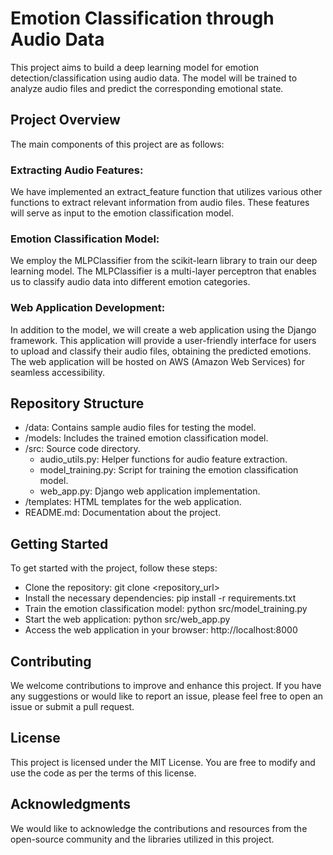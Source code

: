 # Emotion Classification through Audio Data

This project aims to build a deep learning model for emotion detection/classification using audio data. The model will be trained to analyze audio files and predict the corresponding emotional state.

## Project Overview
The main components of this project are as follows:

### Extracting Audio Features: 
We have implemented an extract_feature function that utilizes various other functions to extract relevant information from audio files. These features will serve as input to the emotion classification model.

### Emotion Classification Model: 
We employ the MLPClassifier from the scikit-learn library to train our deep learning model. The MLPClassifier is a multi-layer perceptron that enables us to classify audio data into different emotion categories.

### Web Application Development: 
In addition to the model, we will create a web application using the Django framework. This application will provide a user-friendly interface for users to upload and classify their audio files, obtaining the predicted emotions. The web application will be hosted on AWS (Amazon Web Services) for seamless accessibility.

## Repository Structure

- /data: Contains sample audio files for testing the model.
- /models: Includes the trained emotion classification model.
- /src: Source code directory.
  - audio_utils.py: Helper functions for audio feature extraction.
  - model_training.py: Script for training the emotion classification model.
  - web_app.py: Django web application implementation.
- /templates: HTML templates for the web application.
- README.md: Documentation about the project.

## Getting Started
To get started with the project, follow these steps:

- Clone the repository: git clone <repository_url>
- Install the necessary dependencies: pip install -r requirements.txt
- Train the emotion classification model: python src/model_training.py
- Start the web application: python src/web_app.py
- Access the web application in your browser: http://localhost:8000

## Contributing
We welcome contributions to improve and enhance this project. If you have any suggestions or would like to report an issue, please feel free to open an issue or submit a pull request.

## License
This project is licensed under the MIT License. You are free to modify and use the code as per the terms of this license.

## Acknowledgments
We would like to acknowledge the contributions and resources from the open-source community and the libraries utilized in this project.
